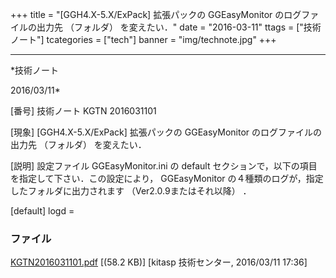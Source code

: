 ﻿+++
title = "[GGH4.X-5.X/ExPack] 拡張パックの GGEasyMonitor のログファイルの出力先 （フォルダ） を変えたい．"
date = "2016-03-11"
ttags = ["技術ノート"]
tcategories = ["tech"]
banner = "img/technote.jpg"
+++

-----------------------------------------------------------------------------------------------------------------------------

*技術ノート

2016/03/11*


[番号]
技術ノート KGTN 2016031101

[現象]
[GGH4.X-5.X/ExPack] 拡張パックの GGEasyMonitor のログファイルの出力先
（フォルダ） を変えたい．

[説明]
設定ファイル GGEasyMonitor.ini の default
セクションで，以下の項目を指定して下さい．この設定により， GGEasyMonitor
の４種類のログが，指定したフォルダに出力されます
（Ver2.0.9またはそれ以降） ．

[default]
logd =


### ファイル

 
 


[KGTN2016031101.pdf](http://techreport.kitasp.net/attachments/download/2513/KGTN2016031101.pdf)
 [(58.2 KB)] [kitasp 技術センター, 2016/03/11
17:36]


 


 


